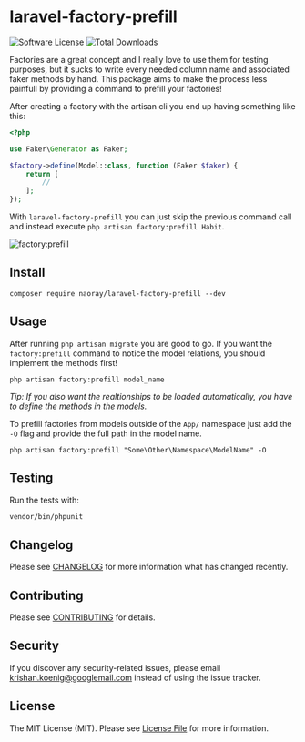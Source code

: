 # laravel-factory-prefill

[![Software License](https://img.shields.io/badge/license-MIT-brightgreen.svg?style=flat-square)](LICENSE.md)
[![Total Downloads](https://img.shields.io/packagist/dt/naoray/laravel-factory-prefill.svg?style=flat-square)](https://packagist.org/packages/naoray/laravel-factory-prefill)

Factories are a great concept and I really love to use them for testing purposes, but it sucks to write every needed column name and associated faker methods by hand. This package aims to make the process less painfull by providing a command to prefill your factories!

After creating a factory with the artisan cli you end up having something like this:
```php
<?php

use Faker\Generator as Faker;

$factory->define(Model::class, function (Faker $faker) {
    return [
        //
    ];
});

```

With `laravel-factory-prefill` you can just skip the previous command call and instead execute `php artisan factory:prefill Habit`.

![factory:prefill](https://user-images.githubusercontent.com/10154100/48952171-864e6f00-ef41-11e8-9e0d-a3c6ad332b76.gif)

## Install
`composer require naoray/laravel-factory-prefill --dev`

## Usage
After running `php artisan migrate` you are good to go. If you want the `factory:prefill` command to notice the model relations, you should implement the methods first!

`php artisan factory:prefill model_name`

*Tip: If you also want the realtionships to be loaded automatically, you have to define the methods in the models.*

To prefill factories from models outside of the `App/` namespace just add the `-O` flag and provide the full path in the model name.

`php artisan factory:prefill "Some\Other\Namespace\ModelName" -O`

## Testing
Run the tests with:

``` bash
vendor/bin/phpunit
```

## Changelog
Please see [CHANGELOG](CHANGELOG.md) for more information what has changed recently.

## Contributing
Please see [CONTRIBUTING](CONTRIBUTING.md) for details.

## Security
If you discover any security-related issues, please email krishan.koenig@googlemail.com instead of using the issue tracker.

## License
The MIT License (MIT). Please see [License File](/LICENSE.md) for more information.